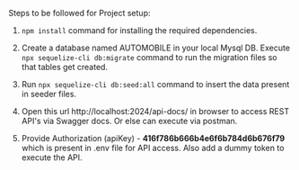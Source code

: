 Steps to be followed for Project setup:

1. ```npm install``` command for installing the required dependencies.

2. Create a database named AUTOMOBILE in your local Mysql DB. Execute ```npx sequelize-cli db:migrate``` command to run the migration files so that tables get created.

3. Run ```npx sequelize-cli db:seed:all``` command to insert the data present in seeder files.

4. Open this url http://localhost:2024/api-docs/ in browser to access REST API's via Swagger docs. Or else can execute via postman.

5. Provide Authorization (apiKey) - **416f786b666b4e6f6b784d6b676f79** which is present in .env file for API access. Also add a dummy token to execute the API.
